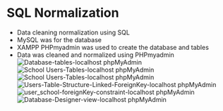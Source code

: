 # SQL Normalization
- Data cleaning normalization using SQL
- MySQL was for the database 
- XAMPP PHPmyadmin was used to create the database and tables
- Data was cleaned and normalized using PHPmyadmin
![Database-tables-localhost phpMyAdmin](https://user-images.githubusercontent.com/5301791/137634464-cad1004b-4ecf-463a-8450-75620bb1d801.png)
![School Users-Tables-localhost phpMyAdmin](https://user-images.githubusercontent.com/5301791/137634438-5970bebd-b9fb-4ebe-9d81-784c3003bb54.png)
![School Users-Tables-localhost phpMyAdmin](https://user-images.githubusercontent.com/5301791/137634505-caaec4e3-63d0-45d7-a50d-b2ba8a409583.png)
![Users-Table-Structure-Linked-ForeignKey-localhost phpMyAdmin](https://user-images.githubusercontent.com/5301791/137634513-698f81a6-6b95-44c0-95aa-ee9681772c29.png)
![user_school-foreignKey-constraint-localhost phpMyAdmin](https://user-images.githubusercontent.com/5301791/137634526-bd1555f3-bf88-48e6-b41d-c8b33c2bf319.png)
![Database-Designer-view-localhost phpMyAdmin](https://user-images.githubusercontent.com/5301791/137634536-e0500ce4-2b11-42fa-a48d-650b019718b1.png)
